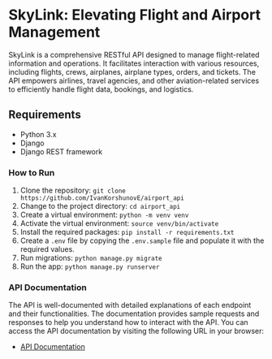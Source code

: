 # SkyLink: Elevating Flight and Airport Management

SkyLink is a comprehensive RESTful API designed to manage flight-related information and operations. It facilitates interaction with various resources, including flights, crews, airplanes, airplane types, orders, and tickets. The API empowers airlines, travel agencies, and other aviation-related services to efficiently handle flight data, bookings, and logistics.
## Requirements
- Python 3.x
- Django
- Django REST framework

### How to Run

1. Clone the repository: `git clone https://github.com/IvanKorshunovE/airport_api`
2. Change to the project directory: `cd airport_api`
3. Create a virtual environment: `python -m venv venv`
4. Activate the virtual environment: `source venv/bin/activate`
5. Install the required packages: `pip install -r requirements.txt`
6. Create a `.env` file by copying the `.env.sample` file and populate it with the required values.
7. Run migrations: `python manage.py migrate`
8. Run the app: `python manage.py runserver`

### API Documentation

The API is well-documented with detailed explanations of each endpoint and their functionalities. The documentation provides sample requests and responses to help you understand how to interact with the API. You can access the API documentation by visiting the following URL in your browser:
- [API Documentation](http://localhost:8000/api/schema/swagger-ui/)
